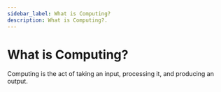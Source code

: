 ```yaml
---
sidebar_label: What is Computing?
description: What is Computing?.
---
```


# What is Computing?

Computing is the act of taking an input, processing it, and producing an output.
